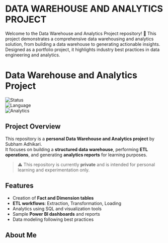 # DATA WAREHOUSE AND ANALYTICS PROJECT

Welcome to the Data Warehouse and Analytics Project repository! 🚀
This project demonstrates a comprehensive data warehousing and analytics solution, from building a data warehouse to generating actionable insights. Designed as a portfolio project, it highlights industry best practices in data engineering and analytics.

# Data Warehouse and Analytics Project

![Status](https://img.shields.io/badge/status-private-red)  
![Language](https://img.shields.io/badge/language-MS-SQL-blue)  
![Analytics](https://img.shields.io/badge/analytics-PowerBI-green)  

## Project Overview
This repository is a **personal Data Warehouse and Analytics project** by Subham Adhikari.  
It focuses on building a **structured data warehouse**, performing **ETL operations**, and generating **analytics reports** for learning purposes.

> ⚠️ This repository is currently **private** and is intended for personal learning and experimentation only.  

## Features
- Creation of **Fact and Dimension tables**  
- **ETL workflows**: Extraction, Transformation, Loading  
- Analytics using SQL and visualization tools  
- Sample **Power BI dashboards** and reports  
- Data modeling following best practices  

## About Me
